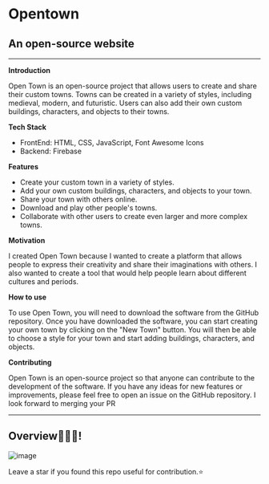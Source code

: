 # Opentown
## An open-source website

* * *

**Introduction**

Open Town is an open-source project that allows users to create and share their custom towns. Towns can be created in a variety of styles, including medieval, modern, and futuristic. Users can also add their own custom buildings, characters, and objects to their towns.

**Tech Stack**
 - FrontEnd: HTML, CSS, JavaScript, Font Awesome Icons
 - Backend: Firebase
   
**Features**

* Create your custom town in a variety of styles.
* Add your own custom buildings, characters, and objects to your town.
* Share your town with others online.
* Download and play other people's towns.
* Collaborate with other users to create even larger and more complex towns.

**Motivation**

I created Open Town because I wanted to create a platform that allows people to express their creativity and share their imaginations with others. I also wanted to create a tool that would help people learn about different cultures and periods.

**How to use**

To use Open Town, you will need to download the software from the GitHub repository. Once you have downloaded the software, you can start creating your own town by clicking on the "New Town" button. You will then be able to choose a style for your town and start adding buildings, characters, and objects.

**Contributing**

Open Town is an open-source project so that anyone can contribute to the development of the software. If you have any ideas for new features or improvements, please feel free to open an issue on the GitHub repository.
I look forward to merging your PR

* * *


## Overview👨🏻‍💻! 

![image](https://github.com/Lochipi/hometown-Website/assets/108942025/3a07af0a-fb82-40b2-9fc2-cdea2131e2e3)

Leave a star if you found this repo useful for contribution.⭐

